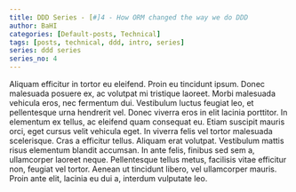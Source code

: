 ```yaml
---
title: DDD Series - [#]4 - How ORM changed the way we do DDD
author: BaHI
categories: [Default-posts, Technical]
tags: [posts, technical, ddd, intro, series]
series: ddd series
series_no: 4
---
```


Aliquam efficitur in tortor eu eleifend. Proin eu tincidunt ipsum. Donec malesuada posuere ex, ac volutpat mi tristique laoreet. Morbi malesuada vehicula eros, nec fermentum dui. Vestibulum luctus feugiat leo, et pellentesque urna hendrerit vel. Donec viverra eros in elit lacinia porttitor. In elementum ex tellus, ac eleifend quam consequat eu. Etiam suscipit mauris orci, eget cursus velit vehicula eget. In viverra felis vel tortor malesuada scelerisque. Cras a efficitur tellus. Aliquam erat volutpat. Vestibulum mattis risus elementum blandit accumsan. In ante felis, finibus sed sem a, ullamcorper laoreet neque. Pellentesque tellus metus, facilisis vitae efficitur non, feugiat vel tortor. Aenean ut tincidunt libero, vel ullamcorper mauris. Proin ante elit, lacinia eu dui a, interdum vulputate leo.
